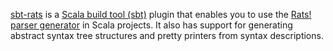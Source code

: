 [sbt-rats](https://bitbucket.org/inkytonik/sbt-rats) is a [Scala build tool (sbt)](https://www.scala-sbt.org) plugin that enables you to use the [Rats! parser generator](http://cs.nyu.edu/rgrimm/xtc/rats-intro.html) in Scala projects. It also has support for generating abstract syntax tree structures and pretty printers from syntax descriptions.
